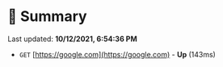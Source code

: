 # 📖 Summary
Last updated: **10/12/2021, 6:54:36 PM**

- `GET` [https://google.com](https://google.com) - **Up** (143ms)
